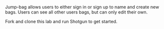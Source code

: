 Jump-bag allows users to either sign in or sign up to name and create new bags. Users can see all other users bags, but can only edit their own.

Fork and clone this lab and run Shotgun to get started.

